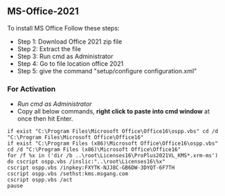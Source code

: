 ## MS-Office-2021
 
To install MS Office Follow these steps:
- Step 1: Download Office 2021 zip file
- Step 2: Extract the file
- Step 3: Run cmd as Administrator
- Step 4: Go to file location office 2021
- Step 5: give the command "setup/configure configuration.xml"


### For Activation
- *Run cmd as Administrator*
- Copy all below commands, **right click to paste into cmd window** at once then hit Enter.

```
if exist "C:\Program Files\Microsoft Office\Office16\ospp.vbs" cd /d "C:\Program Files\Microsoft Office\Office16"
if exist "C:\Program Files (x86)\Microsoft Office\Office16\ospp.vbs" cd /d "C:\Program Files (x86)\Microsoft Office\Office16"
for /f %x in ('dir /b ..\root\Licenses16\ProPlus2021VL_KMS*.xrm-ms') do cscript ospp.vbs /inslic:"..\root\Licenses16\%x"
cscript ospp.vbs /inpkey:FXYTK-NJJ8C-GB6DW-3DYQT-6F7TH
cscript ospp.vbs /sethst:kms.msgang.com
cscript ospp.vbs /act
pause
```
